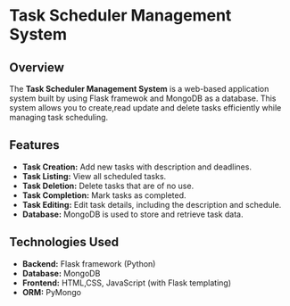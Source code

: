 # Task Scheduler Management System

## Overview
The **Task Scheduler Management System** is a web-based application system built by using Flask framewok and MongoDB as a database. This system allows you to create,read update and delete tasks efficiently while managing task scheduling.

## Features

- **Task Creation:** Add new tasks with description and deadlines.
- **Task Listing:** View all scheduled tasks.
- **Task Deletion:** Delete tasks that are of no use.
- **Task Completion:** Mark tasks as completed.
- **Task Editing:** Edit task details, including the description and schedule.
- **Database:** MongoDB is used to store and retrieve task data.

## Technologies Used

- **Backend:** Flask framework (Python)
- **Database:** MongoDB
- **Frontend:** HTML,CSS, JavaScript (with Flask templating)
- **ORM:** PyMongo
